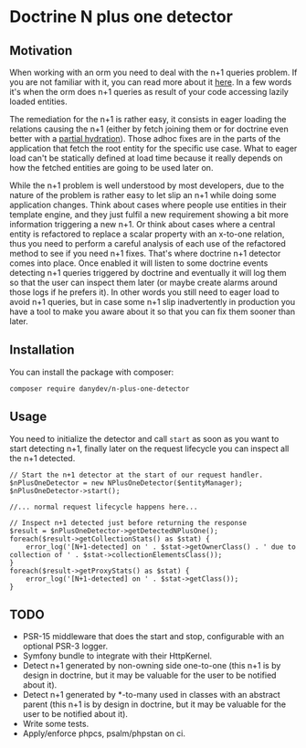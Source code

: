 # Doctrine N plus one detector

## Motivation
When working with an orm you need to deal with the n+1 queries problem. If you are not familiar with it, you can read more about it [here](https://symfonycasts.com/screencast/doctrine-relations/join-n-plus-one). In a few words it's when the orm does n+1 queries as result of your code accessing lazily loaded entities.
 
 The remediation for the n+1 is rather easy, it consists in eager loading the relations causing the n+1 (either by fetch joining them or for doctrine even better with a [partial hydration](http://ocramius.github.io/blog/doctrine-orm-optimization-hydration)). Those adhoc fixes are in the parts of the application that fetch the root entity for the specific use case. What to eager load can't be statically defined at load time because it really depends on how the fetched entities are going to be used later on.
 
 While the n+1 problem is well understood by most developers, due to the nature of the problem is rather easy to let slip an n+1 while doing some application changes. Think about cases where people use entities in their template engine, and they just fulfil a new requirement showing a bit more information triggering a new n+1. Or think about cases where a central entity is refactored to replace a scalar property with an x-to-one relation, thus you need to perform a careful analysis of each use of the refactored method to see if you need n+1 fixes.
 That's where doctrine n+1 detector comes into place. Once enabled it will listen to some doctrine events detecting n+1 queries triggered by doctrine and eventually it will log them so that the user can inspect them later (or maybe create alarms around those logs if he prefers it). In other words you still need to eager load to avoid n+1 queries, but in case some n+1 slip inadvertently in production you have a tool to make you aware about it so that you can fix them sooner than later.

## Installation
 You can install the package with composer:
```
composer require danydev/n-plus-one-detector
```

## Usage
You need to initialize the detector and call `start` as soon as you want to start detecting n+1, finally later on the request lifecycle you can inspect all the n+1 detected.
```
// Start the n+1 detector at the start of our request handler.
$nPlusOneDetector = new NPlusOneDetector($entityManager);
$nPlusOneDetector->start();

//... normal request lifecycle happens here...

// Inspect n+1 detected just before returning the response
$result = $nPlusOneDetector->getDetectedNPlusOne();
foreach($result->getCollectionStats() as $stat) {
    error_log('[N+1-detected] on ' . $stat->getOwnerClass() . ' due to collection of ' . $stat->collectionElementsClass());
}
foreach($result->getProxyStats() as $stat) {
    error_log('[N+1-detected] on ' . $stat->getClass());
}
```

## TODO
- PSR-15 middleware that does the start and stop, configurable with an optional PSR-3 logger.
- Symfony bundle to integrate with their HttpKernel.
- Detect n+1 generated by non-owning side one-to-one (this n+1 is by design in doctrine, but it may be valuable for the user to be notified about it).
- Detect n+1 generated by *-to-many used in classes with an abstract parent (this n+1 is by design in doctrine, but it may be valuable for the user to be notified about it).
- Write some tests.
- Apply/enforce phpcs, psalm/phpstan on ci.
